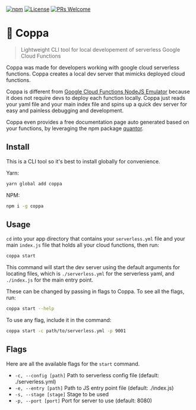 [![npm](https://img.shields.io/npm/v/coppa.svg)](http://npm.im/coppa)
[![License](https://img.shields.io/badge/License-Apache%202.0-blue.svg)](https://opensource.org/licenses/Apache-2.0)
[![PRs Welcome](https://img.shields.io/badge/PRs-welcome-blue.svg)](http://makeapullrequest.com)

# 🏇 Coppa

> Lightweight CLI tool for local developement of serverless Google Cloud Functions

Coppa was made for developers working with google cloud serverless functions. Coppa creates a local dev server that mimicks deployed cloud functions.

Coppa is different from [Google Cloud Functions NodeJS Emulator](https://cloud.google.com/functions/docs/emulator) because it does not require devs to deploy each function locally. Coppa just reads your yaml file and your main index file and spins up a quick dev server for easy and painless debugging and development.

Coppa even provides a free documentation page auto generated based on your functions, by leveraging the npm package [quantor](https://www.npmjs.com/package/quantor).

## Install

This is a CLI tool so it's best to install globally for convenience.

Yarn:

```sh
yarn global add coppa
```

NPM:

```sh
npm i -g coppa
```

## Usage

`cd` into your app directory that contains your `serverless.yml` file and your main `index.js` file that holds all your cloud functions, then run:

```sh
coppa start
```

This command will start the dev server using the default arguments for locating files, which is `./serverless.yml` for the serverless yaml, and `./index.js` for the main entry point.

These can be changed by passing in flags to Coppa. To see all the flags, run:

```sh
coppa start --help
```

To use any flag, include it in the command:

```sh
coppa start -c path/to/serverless.yml -p 9001
```

## Flags

Here are all the available flags for the `start` command.

- `-c, --config [path]` Path to serverless config file (default: ./serverless.yml)
- `-e, --entry [path]` Path to JS entry point file (default: ./index.js)
- `-s, --stage [stage]` Stage to be used
- `-p, --port [port]` Port for server to use (default: 8080)
